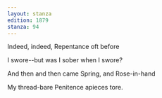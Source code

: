 ```yaml
---
layout: stanza
edition: 1879
stanza: 94
---
```


Indeed, indeed, Repentance oft before

I swore--but was I sober when I swore?

And then and then came Spring, and Rose-in-hand

My thread-bare Penitence apieces tore.